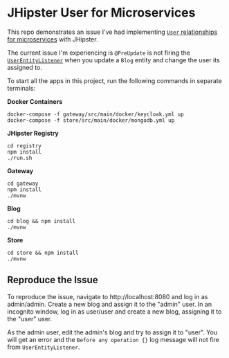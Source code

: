 # JHipster User for Microservices

This repo demonstrates an issue I've had implementing [`User` relationships for microservices](https://github.com/jhipster/generator-jhipster/pull/7424) with JHipster.

The current issue I'm experiencing is `@PreUpdate` is not firing the [`UserEntityListener`](blog/src/main/java/com/okta/developer/blog/domain/UserEntityListener.java) when you update a `Blog` entity and change the user its assigned to.

To start all the apps in this project, run the following commands in separate terminals:

**Docker Containers**

```
docker-compose -f gateway/src/main/docker/keycloak.yml up
docker-compose -f store/src/main/docker/mongodb.yml up
```

**JHipster Registry**

```
cd registry
npm install
./run.sh
```

**Gateway**

```
cd gateway
npm install
./mvnw
```

**Blog**
```
cd blog && npm install
./mvnw
```

**Store**
```
cd store && npm install
./mvnw
```

## Reproduce the Issue

To reproduce the issue, navigate to http://localhost:8080 and log in as admin/admin. Create a new blog and assign it to the "admin" user. In an incognito window, log in as user/user and create a new blog, assigning it to the "user" user.

As the admin user, edit the admin's blog and try to assign it to "user". You will get an error and the `Before any operation {}` log message will not fire from `UserEntityListener`.